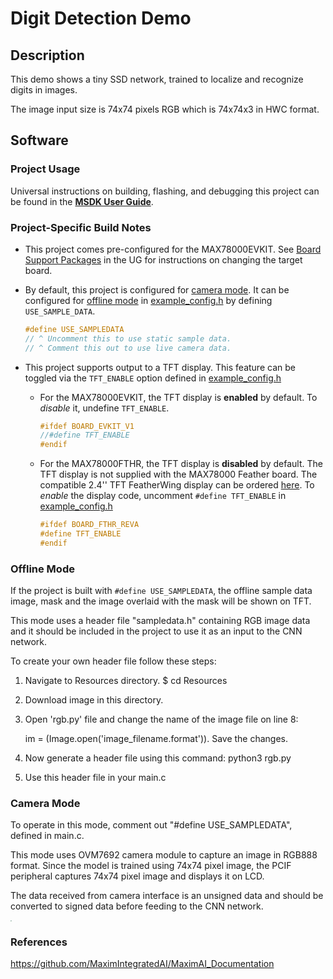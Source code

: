 # Digit Detection Demo



Description
-----------

This demo shows a tiny SSD network, trained to localize and recognize digits in images.

The image input size is 74x74 pixels RGB which is 74x74x3 in HWC format.

## Software

### Project Usage

Universal instructions on building, flashing, and debugging this project can be found in the **[MSDK User Guide](https://analog-devices-msdk.github.io/msdk/USERGUIDE/)**.

### Project-Specific Build Notes

* This project comes pre-configured for the MAX78000EVKIT.  See [Board Support Packages](https://analog-devices-msdk.github.io/msdk/USERGUIDE/#board-support-packages) in the UG for instructions on changing the target board.

* By default, this project is configured for [camera mode](#camera-mode).  It can be configured for [offline mode](#offline-mode) in [example_config.h](example_config.h) by defining `USE_SAMPLE_DATA`.

    ```C
    #define USE_SAMPLEDATA
    // ^ Uncomment this to use static sample data.
    // ^ Comment this out to use live camera data.
    ```

* This project supports output to a TFT display.  This feature can be toggled via the `TFT_ENABLE` option defined in [example_config.h](example_config.h)

    * For the MAX78000EVKIT, the TFT display is **enabled** by default.  To _disable_ it, undefine `TFT_ENABLE`.

        ```C
        #ifdef BOARD_EVKIT_V1
        //#define TFT_ENABLE
        #endif
        ```

    * For the MAX78000FTHR, the TFT display is **disabled** by default.  The TFT display is not supplied with the MAX78000 Feather board. The compatible 2.4'' TFT FeatherWing display can be ordered [here](https://learn.adafruit.com/adafruit-2-4-tft-touch-screen-featherwing).  To _enable_ the display code, uncomment `#define TFT_ENABLE` in [example_config.h](example_config.h)

        ```C
        #ifdef BOARD_FTHR_REVA
        #define TFT_ENABLE
        #endif
        ```

### Offline Mode

If the project is built with `#define USE_SAMPLEDATA`, the offline sample data image, mask and the image overlaid with the mask will be shown on TFT.

This mode uses a header file "sampledata.h" containing RGB image data and it should be included in the project to use it as an input to the CNN network. 

To create your own header file follow these steps:

1. Navigate to Resources directory. $ cd Resources

2. Download image in this directory.

3. Open 'rgb.py' file and change the name of the image file on line 8:

   im = (Image.open('image_filename.format')). Save the changes.

4. Now generate a header file using this command: python3 rgb.py

5. Use this header file in your main.c

### Camera Mode

To operate in this mode, comment out "#define USE\_SAMPLEDATA", defined in main.c.

This mode uses OVM7692 camera module to capture an image in RGB888 format. Since the model is trained using 74x74 pixel image, the PCIF peripheral captures 74x74 pixel image and displays it on LCD.

The data received from camera interface is an unsigned data and should be converted to signed data before feeding to the CNN network.

<img src="Resources/evkit.jpg" style="zoom: 10%;" />

### References

https://github.com/MaximIntegratedAI/MaximAI_Documentation
